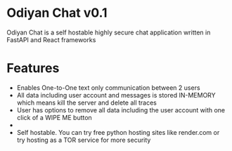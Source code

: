 # Odiyan Chat v0.1
Odiyan Chat is a self hostable highly secure chat application written in FastAPI and React frameworks

# Features
- Enables One-to-One text only communication between 2 users
- All data including user account and messages is stored IN-MEMORY which means kill the server and delete all traces
- User has options to remove all data including the user account with one click of a WIPE ME button
- 
- Self hostable. You can try free python hosting sites like render.com or try hosting as a TOR service for more security
